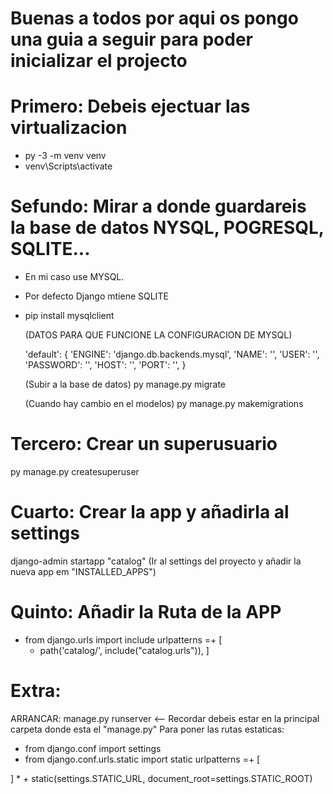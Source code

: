 # Buenas a todos por aqui os pongo una guia a seguir para poder inicializar el projecto

# Primero: Debeis ejectuar las virtualizacion 
  - py -3 -m venv venv
  - venv\Scripts\activate
# Sefundo: Mirar a donde guardareis la base de datos NYSQL, POGRESQL, SQLITE... 
  - En mi caso use MYSQL. 
  - Por defecto Django mtiene SQLITE
  - pip install mysqlclient
  
    (DATOS PARA QUE FUNCIONE LA CONFIGURACION DE MYSQL)

    'default': 
    {
      'ENGINE': 'django.db.backends.mysql',
      'NAME': '',
      'USER': '',
      'PASSWORD': '',
      'HOST': '',
      'PORT': '',
    }

    (Subir a la base de datos)
    py manage.py migrate 

    (Cuando hay cambio en el modelos)
    py manage.py makemigrations
    
# Tercero: Crear un superusuario
  py manage.py createsuperuser

# Cuarto: Crear la app y añadirla al settings
  django-admin startapp "catalog"
  (Ir al settings del proyecto y añadir la nueva app em "INSTALLED_APPS")

# Quinto: Añadir la Ruta de la APP 

  * from django.urls import include
  urlpatterns =+ [
    *  path('catalog/', include("catalog.urls")),
  ]
  
# Extra: 

ARRANCAR: manage.py runserver <-- Recordar debeis estar en la principal carpeta donde esta el "manage.py"
Para poner las rutas estaticas:

  * from django.conf import settings
  * from django.conf.urls.static import static
  urlpatterns =+ [

  ] * + static(settings.STATIC_URL, document_root=settings.STATIC_ROOT)


